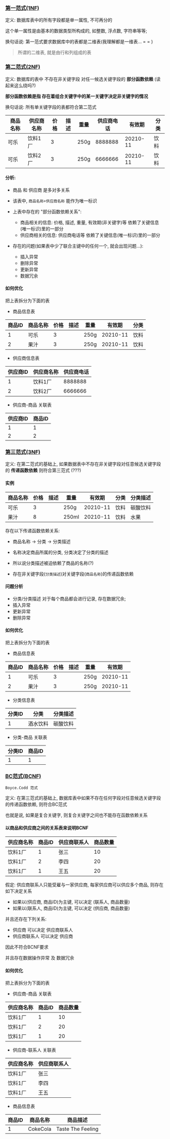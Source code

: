 ### [第一范式(1NF)](https://www.imooc.com/video/1915)

定义: 数据库表中的所有字段都是单一属性, 不可再分的

这个单一属性是由基本的数据类型所构成的, 如整数, 浮点数, 字符串等等;

换句话说: 第一范式要求数据库中的表都是二维表(我理解都是一维表...  = = )

> 所谓的二维表, 就是由行和列组成的表

### [第二范式(2NF)](https://www.imooc.com/video/1916)

定义: 数据库的表中 不存在非关键字段 对任一候选关键字段的 **部分函数依赖**
(读起来这么绕吗?)

**部分函数依赖是指 存在着组合关键字中的某一关键字决定非关键字的情况**

换句话说: 所有单关键字段的表都符合第二范式

商品名称|供应商名称|价格|描述|重量|供应商电话|有效期   |分类
--------|----------|----|----|----|----------|---------|--------
可乐    | 饮料1厂  | 3  |    |250g|8888888   | 20210-11|饮料
可乐    | 饮料2厂  | 3  |    |250g|6666666   | 20210-11|饮料

#### 分析:

+ 商品 和 供应商 是多对多关系
+ 该表中, `商品名称+供应商名称` 能作为唯一标识

+ 上表中存在的 "部分函数依赖关系":
    + 商品相关的信息: 价格, 描述, 重量, 有效期(非关键字)等 依赖了关键信息(唯一标识)里的一部分
    + 供应商相关的信息: 供应商电话等 依赖了关键信息(唯一标识)里的一部分

+ 存在的问题(如果表中少了联合主键中的任何一个, 就会出现问题...):
    + 插入异常
    + 删除异常
    + 更新异常
    + 数据冗余

#### 如何优化

把上表拆分为下面的表

+ 商品信息表

商品ID|商品名称|价格|描述|重量|有效期   |分类
------|--------|----|----|----|---------|-------
1     |可乐    | 3  |    |250g| 20210-11|饮料
2     |果汁    | 3  |    |250g| 20210-11|饮料

+ 供应商信息表

供应商ID|供应商名称|供应商电话
--------|----------|----------
1       | 饮料1厂  |8888888
2       | 饮料2厂  |6666666

+ 供应商-商品 关联表

供应商ID|商品ID
--------|-------
1       | 1
2       | 2


### [第三范式(3NF)](https://www.imooc.com/video/1917)

定义: 在第二范式的基础上, 如果数据表中不存在非关键字段对任意候选关键字段的 **传递函数依赖** 则符合第三范式
(???)


#### 实例

商品名称|价格|描述|重量 |有效期  |分类|分类描述
--------|----|----|-----|--------|----|---------
可乐    | 3  |    |250g |20210-11|饮料|碳酸饮料
果汁    | 8  |    |250ml|20210-11|饮料|水果


存在以下传递函数依赖关系:

+ 商品名称 -> 分类 -> 分类描述
+ 名称决定商品所属的分类, 分类决定了分类的描述
+ 所以说分类描述被迫依赖了商品的名称(?)

+ 存在非关键字段(`分类描述`)对关键字段(`商品名称`)的传递函数依赖

#### 问题分析

+ 分类/分类描述 对于每个商品都会进行记录, 存在数据冗余;
+ 插入异常
+ 更新异常
+ 删除异常

#### 如何优化

把上表拆分为下面的表

+ 商品信息表

商品ID|商品名称|价格|描述|重量|有效期
------|--------|----|----|----|---------
1     |可乐    | 3  |    |250g| 20210-11
2     |果汁    | 3  |    |250g| 20210-11

+ 分类信息表

分类ID|分类     |分类描述
------|---------|----------
1     |酒水饮料 |碳酸饮料

+ 分类-商品 关联表

分类ID|商品ID
------|--------
1     |1


### [BC范式(BCNF)](https://www.imooc.com/video/1918)

`Boyce.Codd 范式`

定义: 在第三范式的基础上, 数据库表中如果不存在任何字段对任意候选关键字段的传递函数依赖, 则符合BC范式

也就是说, 如果是复合关键字, 则复合关键字之间也不能存在函数依赖关系

#### 以商品和供应商之间的关系表来说明BCNF

供应商名称|商品ID|供应商联系人|商品数量
----------|------|------------|--------
饮料1厂   |1     |张三        |10
饮料1厂   |2     |李四        |20
饮料1厂   |1     |王五        |20

假定: 供应商联系人只能受雇与一家供应商, 每家供应商可以供应多个商品, 则存在如下决定关系

+ 如果以(供应商, 商品ID)为主键, 可以决定 (联系人, 商品数量)
+ 如果以(联系人, 商品ID)为主键, 可以决定 (供应商, 商品数量)

并且还存在下列关系:

+ 供应商       可以决定 供应商联系人
+ 供应商联系人 可以决定 供应商

因此不符合BCNF要求

并且存在数据操作异常 及 数据冗余

#### 如何优化

把上表拆分为下面的表

+ 供应商-商品 关联表

供应商名称|商品ID|商品数量
----------|------|--------
饮料1厂   |1     |10
饮料1厂   |2     |20
饮料1厂   |1     |20

+ 供应商-联系人 关联表

供应商名称|供应商联系人
----------|------------
饮料1厂   |张三
饮料1厂   |李四
饮料1厂   |王五

+ 商品信息表

商品ID | 商品名称 | 商品描述
-------|----------|-------------------
1      | CokeCola | Taste The Feeling

